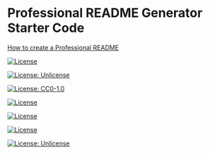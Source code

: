# Professional README Generator Starter Code

[How to create a Professional README](https://coding-boot-camp.github.io/full-stack/github/professional-readme-guide)


[![License](https://img.shields.io/badge/License-BSD_3--Clause-blue.svg)](https://opensource.org/licenses/BSD-3-Clause)

[![License: Unlicense](https://img.shields.io/badge/license-Unlicense-blue.svg)](http://unlicense.org/)

[![License: CC0-1.0](https://licensebuttons.net/l/zero/1.0/80x15.png)](http://creativecommons.org/publicdomain/zero/1.0/)

[![License](https://img.shields.io/badge/License-Boost_1.0-lightblue.svg)](https://www.boost.org/LICENSE_1_0.txt)

[![License](https://img.shields.io/badge/License-BSD_3--Clause-blue.svg)](https://opensource.org/licenses/BSD-3-Clause)

[![License](https://img.shields.io/badge/License-BSD_2--Clause-orange.svg)](https://opensource.org/licenses/BSD-2-Clause)

[![License: Unlicense](https://img.shields.io/badge/license-Unlicense-blue.svg)](http://unlicense.org/)